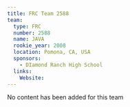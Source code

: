```yaml
---
title: FRC Team 2588
team:
  type: FRC
  number: 2588
  name: JAVA
  rookie_year: 2008
  location: Pomona, CA, USA
  sponsors:
    - DIamond Ranch High School
  links:
    Website: 
---
```

No content has been added for this team